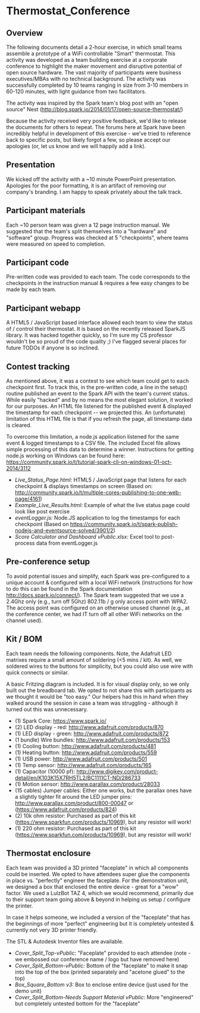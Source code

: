 Thermostat_Conference
=====================

## Overview

The following documents detail a 2-hour exercise, in which small teams assemble a prototype of a WiFi controllable "Smart" thermostat.  This activity was developed as a team building exercise at a corporate conference to highlight the maker movement and disruptive potential of open source hardware.  The vast majority of participants were business executives/MBAs with no technical background. The activity was successfully completed by 10 teams ranging in size from 3-10 members in 60-120 minutes, with light guidance from two facilitators.

The activity was inspired by the Spark team's blog post with an "open source" Nest (http://blog.spark.io/2014/01/17/open-source-thermostat/)

Because the activity received very positive feedback, we'd like to release the documents for others to repeat.  The forums here at Spark have been incredibly helpful in development of this exercise - we've tried to reference back to specific posts, but likely forgot a few, so please accept our apologies (or, let us know and we will happily add a link).

## Presentation
We kicked off the activity with a ~10 minute PowerPoint presentation.  Apologies for the poor formatting, it is an artifact of removing our company's branding.  I am happy to speak privately about the talk track.

## Participant materials
Each ~10 person team was given a 12 page instruction manual.  We suggested that the team's split themselves into a "hardware" and "software" group.  Progress was checked at 5 "checkpoints", where teams were measured on speed to completion.

## Participant code
Pre-written code was provided to each team.  The code corresponds to the checkpoints in the instruction manual & requires a few easy changes to be made by each team.

## Participant webapp
A HTML5 / JavaScript based interface allowed each team to view the status of / control their thermostat.  It is based on the recently released SparkJS library.  It was hacked together quickly, so I'm sure my CS professor wouldn't be so proud of the code quality ;)  I've flagged several places for future TODOs if anyone is so inclined.

## Contest tracking
As mentioned above, it was a contest to see which team could get to each checkpoint first.  To track this, in the pre-written code, a line in the setup() routine published an event to the Spark API with the team's current status.  While easily "hacked" and by no means the most elegant solution, it worked for our purposes.  An HTML file listened for the published event & displayed the timestamp for each checkpoint -- we projected this.  An (unfortunate) limitation of this HTML file is that if you refresh the page, all timestamp data is cleared.

To overcome this limitation, a node.js application listened for the same event & logged timestamps to a CSV file.  The included Excel file allows simple processing of this data to determine a winner.  Instructions for getting node.js working on Windows can be found here: https://community.spark.io/t/tutorial-spark-cli-on-windows-01-oct-2014/3112

* *Live_Status_Page.html:* HTML5 / JavaScript page that listens for each checkpoint & displays timestamps on screen (Based on: http://community.spark.io/t/multiple-cores-publishing-to-one-web-page/4161)
* *Example_Live_Results.html:* Example of what the live status page could look like post exercise
* *eventLogger.js:* Node.JS application to log the timestamps for each checkpoint (Based on https://community.spark.io/t/spark-publish-nodejs-and-eventsource-solved/3901/2)
* *Score Calculator and Dashboard vPublic.xlsx:* Excel tool to post-process data from eventLogger.js

## Pre-conference setup
To avoid potential issues and simplify, each Spark was pre-configured to a unique account & configured with a local WiFi network (instructions for how to do this can be found in the Spark documentation http://docs.spark.io/connect/).  The Spark team suggested that we use a 2.4Ghz only (e.g., turn off 5Ghz) 802.11b / g only access point with WPA2.  The access point was configured on an otherwise unused channel (e.g., at the conference center, we had IT turn off all other WiFi networks on the channel used).

## Kit / BOM
Each team needs the following components.  Note, the Adafruit LED matrixes require a small amount of soldering (<5 mins / kit).  As well, we soldered wires to the buttons for simplicity, but you could also use wire with quick connects or similar.

A basic Fritzing diagram is included.  It is for visual display only, so we only built out the breadboard tab.  We opted to not share this with participants as we thought it would be "too easy."   Our helpers had this in hand when they walked around the session in case a team was struggling - although it turned out this was unnecessary.

* (1) Spark Core: https://www.spark.io/
* (2) LED display - red: http://www.adafruit.com/products/870
* (1) LED display - green: http://www.adafruit.com/products/872
* (1 bundle) Wire bundles: http://www.adafruit.com/products/153
* (1) Cooling button: http://www.adafruit.com/products/481
* (1) Heating button: http://www.adafruit.com/products/559
* (1) USB power: http://www.adafruit.com/products/501
* (1) Temp sensor: http://www.adafruit.com/products/165
* (1) Capacitor (10000 pf): http://www.digikey.com/product-detail/en/K103K15X7RH5TL2/BC1111CT-ND/286733
* (1) Motion sensor: http://www.parallax.com/product/28033
* (15 cables) Jumper cables: Either one works, but the parallax ones have a slightly tighter fit around the LED jumper pins: http://www.parallax.com/product/800-00047 or (https://www.adafruit.com/products/824)
* (2) 10k ohm resistor: Purchased as part of this kit (https://www.sparkfun.com/products/10969), but any resistor will work!
* (1) 220 ohm resistor: Purchased as part of this kit (https://www.sparkfun.com/products/10969), but any resistor will work!

## Thermostat enclosure
Each team was provided a 3D printed "faceplate" in which all components could be inserted.  We opted to have attendees super glue the components in place vs. "perfectly" engineer the faceplate.  For the demonstration unit, we designed a box that enclosed the entire device - great for a "wow" factor.  We used a LulzBot TAZ 4, which we would recommend, primarily due to their support team going above & beyond in helping us setup / configure the printer.

In case it helps someone, we included a version of the "faceplate" that has the beginnings of more "perfect" engineering but it is completely untested & currently not very 3D printer friendly.

The STL & Autodesk Inventor files are available.

* *Cover_Split_Top-vPublic:* "Faceplate" provided to each attendee (note - we embossed our conference name / logo but have removed here)
* *Cover_Split_Bottom-vPublic:* Bottom of the "faceplate" to make it snap into the top of the box (printed separately and "acetone glued" to the top)
* *Box_Square_Bottom v3:* Box to enclose entire device (just used for the demo unit)
* *Cover_Split_Bottom-Needs Support Material vPublic*: More "engineered" but completely untested bottom for the "faceplate"
